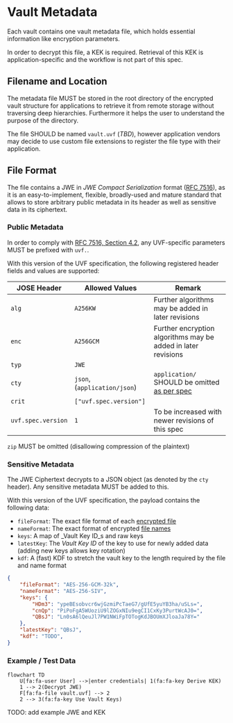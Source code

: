 # Vault Metadata

Each vault contains one vault metadata file, which holds essential information like encryption parameters.

In order to decrypt this file, a KEK is required. Retrieval of this KEK is application-specific and the workflow is not part of this spec.

## Filename and Location

The metadata file MUST be stored in the root directory of the encrypted vault structure for applications to retrieve it from remote storage without traversing deep hierarchies. Furthermore it helps the user to understand the purpose of the directory.

The file SHOULD be named `vault.uvf` (_TBD_), however application vendors may decide to use custom file extensions to register the file type with their application.

## File Format

The file contains a JWE in _JWE Compact Serialization_ format ([RFC 7516](https://datatracker.ietf.org/doc/html/rfc7516)), as it is an easy-to-implement, flexible, broadly-used and mature standard that allows to store arbitrary public metadata in its header as well as sensitive data in its ciphertext.

### Public Metadata

In order to comply with [RFC 7516, Section 4.2](https://datatracker.ietf.org/doc/html/rfc7516#section-4.2), any UVF-specific parameters MUST be prefixed with `uvf.`.

With this version of the UVF specification, the following registered header fields and values are supported:

| JOSE Header | Allowed Values | Remark |
|---|---|---|
| `alg` | `A256KW` | Further algorithms may be added in later revisions |
| `enc` | `A256GCM` | Further encryption algorithms may be added in later revisions |
| `typ` | `JWE` | |
| `cty` | `json`, (`application/json`) | `application/` SHOULD be omitted [as per spec](https://datatracker.ietf.org/doc/html/rfc7515.html#section-4.1.10) |
| `crit` | `["uvf.spec.version"]` | |
| `uvf.spec.version` | `1` | To be increased with newer revisions of this spec |

`zip` MUST be omitted (disallowing compression of the plaintext)

### Sensitive Metadata

The JWE Ciphertext decrypts to a JSON object (as denoted by the `cty` header). Any sensitive metadata MUST be added to this.

With this version of the UVF specification, the payload contains the following data:

* `fileFormat`: The exact file format of each [encrypted file](../file%20content%20encryption/README.md)
* `nameFormat`: The exact format of encrypted [file names](../file%20name%20encryption/README.md)
* `keys`: A map of _Vault Key ID_s and raw keys
* `latestKey`: The _Vault Key ID_ of the key to use for newly added data (adding new keys allows key rotation)
* `kdf`: A (fast) KDF to stretch the vault key to the length required by the file and name format

```json
{
    "fileFormat": "AES-256-GCM-32k",
    "nameFormat": "AES-256-SIV",
    "keys": {
        "HDm3": "ypeBEsobvcr6wjGzmiPcTaeG7/gUfE5yuYB3ha/uSLs=",
        "cnQp": "PiPoFgA5WUoziU9lZOGxNIu9egCI1CxKy3PurtWcAJ0=",
        "QBsJ": "Ln0sA6lQeuJl7PW1NWiFpTOTogKdJBOUmXJloaJa78Y="
    },
    "latestKey": "QBsJ",
    "kdf": "TODO",
}
```

### Example / Test Data


```mermaid
flowchart TD
    U[fa:fa-user User] -->|enter credentials| 1(fa:fa-key Derive KEK)
    1 --> 2(Decrypt JWE)
    F[fa:fa-file vault.uvf] --> 2
    2 --> 3(fa:fa-key Use Vault Keys)
```

TODO: add example JWE and KEK